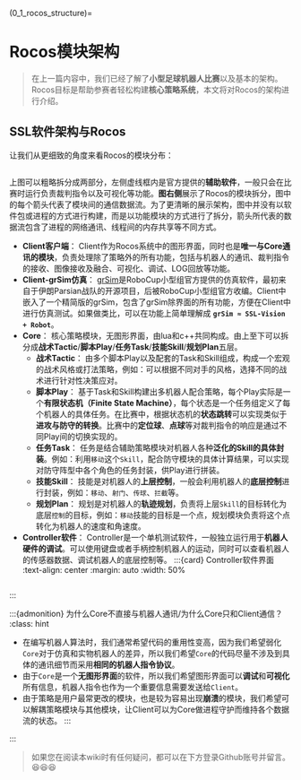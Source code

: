 (0_1_rocos_structure)=
# Rocos模块架构

> 在上一篇内容中，我们已经了解了**小型足球机器人比赛**以及基本的架构。Rocos目标是帮助参赛者轻松构建**核心策略系统**，本文将对Rocos的架构进行介绍。

## SSL软件架构与Rocos

让我们从更细致的角度来看Rocos的模块分布：

```{thumbnail} ../../img/ssl_system.png
```

上图可以粗略拆分成两部分，左侧虚线框内是官方提供的**辅助软件**，一般只会在比赛时运行负责裁判指令以及可视化等功能。**图右侧**展示了Rocos的模块拆分，图中的每个箭头代表了模块间的通信数据流。为了更清晰的展示架构，图中并没有以软件包或进程的方式进行构建，而是以功能模块的方式进行了拆分，箭头所代表的数据流包含了进程的网络通讯、线程间的内存共享等不同方式。
* **Client客户端**： Client作为Rocos系统中的图形界面，同时也是**唯一与Core通讯的模块**，负责处理除了策略外的所有功能，包括与机器人的通讯、裁判指令的接收、图像接收及融合、可视化、调试、LOG回放等功能。
* **Client-grSim仿真**： [grSim](https://github.com/RoboCup-SSL/grSim)是RoboCup小型组官方提供的仿真软件，最初来自于伊朗Parsian战队的开源项目，后被RoboCup小型组官方收编。Client中嵌入了一个精简版的grSim，包含了grSim除界面的所有功能，方便在Client中进行仿真测试。如果做类比，可以在功能上简单理解成 **`grSim ≈ SSL-Vision + Robot`**。
* **Core**： 核心策略模块，无图形界面，由lua和c++共同构成。由上至下可以拆分成**战术Tactic**/**脚本Play**/**任务Task**/**技能Skill**/**规划Plan**五层。
    * **战术Tactic**： 由多个脚本Play以及配套的Task和Skill组成，构成一个宏观的战术风格或打法策略，例如：可以根据不同对手的风格，选择不同的战术进行针对性决策应对。
    * **脚本Play**： 基于Task和Skill构建出多机器人配合策略，每个Play实际是一个**有限状态机（Finite State Machine）**，每个状态是一个任务组定义了每个机器人的具体任务。在比赛中，根据状态机的**状态跳转**可以实现类似于**进攻与防守的转换**。比赛中的**定位球**、**点球**等对裁判指令的响应是通过不同Play间的切换实现的。
    * **任务Task**： 任务是结合辅助策略模块对机器人各种**泛化的Skill的具体封装**。例如：利用`移动`这个`Skill`，配合防守模块的具体计算结果，可以实现对防守阵型中各个角色的任务封装，供Play进行拼装。
    * **技能Skill**： 技能是对机器人的**上层控制**，一般会利用机器人的**底层控制**进行封装，例如：`移动`、`射门`、`传球`、`拦截`等。
    * **规划Plan**： 规划是对机器人的**轨迹规划**，负责将上层`Skill`的目标转化为底层`控制`的目标，例如：`移动`技能的目标是一个点，规划模块负责将这个点转化为机器人的速度和角速度。
* **Controller软件**： Controller是一个单机测试软件，一般独立运行用于**机器人硬件的调试**。可以使用键盘或者手柄控制机器人的运动，同时可以查看机器人的传感器数据、调试机器人的底层控制等。
:::{card} Controller软件界面
:text-align: center
:margin: auto
:width: 50%

```{thumbnail} ../../img/controller.png
```
:::

:::{admonition} 为什么Core不直接与机器人通讯/为什么Core只和Client通信？
:class: hint
* 在编写机器人算法时，我们通常希望代码的重用性变高，因为我们希望弱化`Core`对于仿真和实物机器人的差异，所以我们希望`Core`的代码尽量不涉及到具体的通讯细节而采用**相同的机器人指令协议**。
* 由于`Core`是一个**无图形界面**的软件，所以我们希望图形界面可以**调试**和**可视化**所有信息，机器人指令也作为一个重要信息需要发送给`Client`。
* 由于策略是用户最常更改的模块，也是较为容易出现**崩溃**的模块，我们希望可以解耦策略模块与其他模块，让Client可以为Core做进程守护而维持各个数据流的状态。
:::

:::


> 如果您在阅读本wiki时有任何疑问，都可以在下方登录Github账号并留言。 😆😆😆